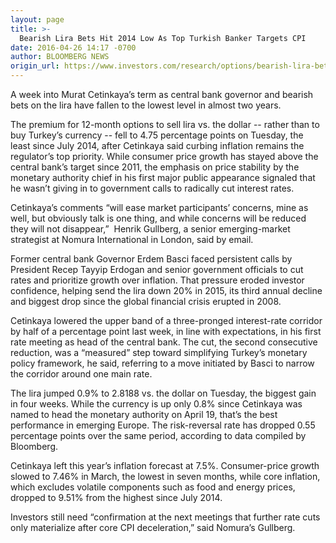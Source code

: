 ```yaml
---
layout: page
title: >-
  Bearish Lira Bets Hit 2014 Low As Top Turkish Banker Targets CPI
date: 2016-04-26 14:17 -0700
author: BLOOMBERG NEWS
origin_url: https://www.investors.com/research/options/bearish-lira-bets-hit-2014-low-as-top-turkish-banker-targets-cpi/
---
```






A week into Murat Cetinkaya’s term as central bank governor and bearish bets on the lira have fallen to the lowest level in almost two years.


The premium for 12-month options to sell lira vs. the dollar -- rather than to buy Turkey’s currency -- fell to 4.75 percentage points on Tuesday, the least since July 2014, after Cetinkaya said curbing inflation remains the regulator’s top priority. While consumer price growth has stayed above the central bank’s target since 2011, the emphasis on price stability by the monetary authority chief in his first major public appearance signaled that he wasn’t giving in to government calls to radically cut interest rates.


Cetinkaya’s comments “will ease market participants’ concerns, mine as well, but obviously talk is one thing, and while concerns will be reduced they will not disappear,”  Henrik Gullberg, a senior emerging-market strategist at Nomura International in London, said by email.


Former central bank Governor Erdem Basci faced persistent calls by President Recep Tayyip Erdogan and senior government officials to cut rates and prioritize growth over inflation. That pressure eroded investor confidence, helping send the lira down 20% in 2015, its third annual decline and biggest drop since the global financial crisis erupted in 2008.


Cetinkaya lowered the upper band of a three-pronged interest-rate corridor by half of a percentage point last week, in line with expectations, in his first rate meeting as head of the central bank. The cut, the second consecutive reduction, was a “measured” step toward simplifying Turkey’s monetary policy framework, he said, referring to a move initiated by Basci to narrow the corridor around one main rate.


The lira jumped 0.9% to 2.8188 vs. the dollar on Tuesday, the biggest gain in four weeks. While the currency is up only 0.8% since Cetinkaya was named to head the monetary authority on April 19, that’s the best performance in emerging Europe. The risk-reversal rate has dropped 0.55 percentage points over the same period, according to data compiled by Bloomberg.


Cetinkaya left this year’s inflation forecast at 7.5%. Consumer-price growth slowed to 7.46% in March, the lowest in seven months, while core inflation, which excludes volatile components such as food and energy prices, dropped to 9.51% from the highest since July 2014.


Investors still need “confirmation at the next meetings that further rate cuts only materialize after core CPI deceleration,” said Nomura’s Gullberg.




